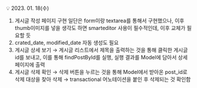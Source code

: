 <aside>
💡 2023. 01. 18(수)

</aside>

1. 게시글 작성 페이지 구현 일단은 form이랑 textarea를 통해서 구현했으나, 이후 thumb이미지를 넣을 생각도 하면 smarteditor 사용이 필수적인데, 이후 교체가 필요할 듯
2. crated_date, modified_date 자동 생성도 필요
3. 게시글 상세 보기 → 게시글 리스트에서 제목을 출력하는 것을 통해 클릭한 게시글id를 보내고, 이를 통해 findPostById를 실행, 실행 결과를 Model에 담아서 상세 페이지에 출력
4. 게시글 삭제 확인 → 삭제 버튼을 누르는 것을 통해 Model에서 받아온 post_id로 삭제 대상을 찾아 삭제 → transactional 어노테이션을 붙인 후 삭제되는 것 확인함

